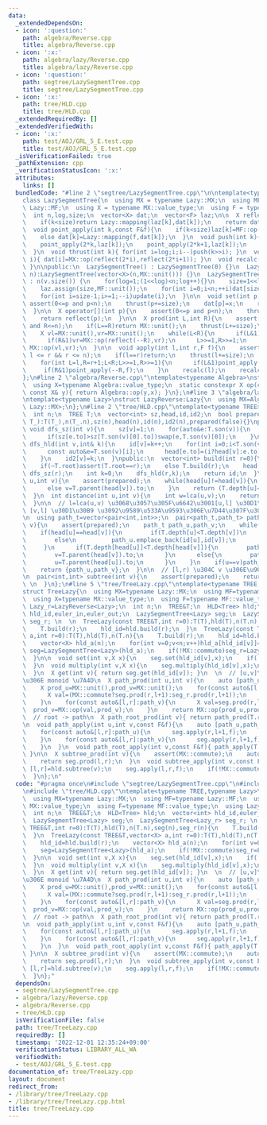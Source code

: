 ```yaml
---
data:
  _extendedDependsOn:
  - icon: ':question:'
    path: algebra/Reverse.cpp
    title: algebra/Reverse.cpp
  - icon: ':x:'
    path: algebra/lazy/Reverse.cpp
    title: algebra/lazy/Reverse.cpp
  - icon: ':question:'
    path: segtree/LazySegmentTree.cpp
    title: segtree/LazySegmentTree.cpp
  - icon: ':x:'
    path: tree/HLD.cpp
    title: tree/HLD.cpp
  _extendedRequiredBy: []
  _extendedVerifiedWith:
  - icon: ':x:'
    path: test/AOJ/GRL_5_E.test.cpp
    title: test/AOJ/GRL_5_E.test.cpp
  _isVerificationFailed: true
  _pathExtension: cpp
  _verificationStatusIcon: ':x:'
  attributes:
    links: []
  bundledCode: "#line 2 \"segtree/LazySegmentTree.cpp\"\n\ntemplate<typename Lazy>\n\
    class LazySegmentTree{\n  using MX = typename Lazy::MX;\n  using MF = typename\
    \ Lazy::MF;\n  using X = typename MX::value_type;\n  using F = typename MF::value_type;\n\
    \  int n,log,size;\n  vector<X> dat;\n  vector<F> laz;\n\n  X reflect(int k){\n\
    \    if(k<size)return Lazy::mapping(laz[k],dat[k]);\n    return dat[k];\n  }\n\
    \  void point_apply(int k,const F&f){\n    if(k<size)laz[k]=MF::op(f,laz[k]);\n\
    \    else dat[k]=Lazy::mapping(f,dat[k]);\n  }\n  void push(int k){\n    dat[k]=reflect(k);\n\
    \    point_apply(2*k,laz[k]);\n    point_apply(2*k+1,laz[k]);\n    laz[k]=MF::unit();\n\
    \  }\n  void thrust(int k){ for(int i=log;i;i--)push(k>>i); }\n  void update(int\
    \ i){ dat[i]=MX::op(reflect(2*i),reflect(2*i+1)); }\n  void recalc(int k){ while(k>>=1)update(k);\
    \ }\n\npublic:\n  LazySegmentTree() : LazySegmentTree(0) {}\n  LazySegmentTree(int\
    \ n):LazySegmentTree(vector<X>(n,MX::unit())) {}\n  LazySegmentTree(const vector<X>&v)\
    \ : n(v.size()) {\n    for(log=1;(1<<log)<n;log++){}\n    size=1<<log;\n    dat.assign(size<<1,MX::unit());\n\
    \    laz.assign(size,MF::unit());\n    for(int i=0;i<n;++i)dat[size+i]=v[i];\n\
    \    for(int i=size-1;i>=1;--i)update(i);\n  }\n\n  void set(int p,X x){\n   \
    \ assert(0<=p and p<n);\n    thrust(p+=size);\n    dat[p]=x;\n    recalc(p);\n\
    \  }\n\n  X operator[](int p){\n    assert(0<=p and p<n);\n    thrust(p+=size);\n\
    \    return reflect(p);\n  }\n\n  X prod(int L,int R){\n    assert(0<=L and L<=R\
    \ and R<=n);\n    if(L==R)return MX::unit();\n    thrust(L+=size);\n    thrust((R+=size-1)++);\n\
    \    X vl=MX::unit(),vr=MX::unit();\n    while(L<R){\n      if(L&1)vl=MX::op(vl,reflect(L++));\n\
    \      if(R&1)vr=MX::op(reflect(--R),vr);\n      L>>=1,R>>=1;\n    }\n    return\
    \ MX::op(vl,vr);\n  }\n\n  void apply(int l,int r,F f){\n    assert(0 <= l &&\
    \ l <= r && r <= n);\n    if(l==r)return;\n    thrust(l+=size);\n    thrust(r+=size-1);\n\
    \    for(int L=l,R=r+1;L<R;L>>=1,R>>=1){\n      if(L&1)point_apply(L++,f);\n \
    \     if(R&1)point_apply(--R,f);\n    }\n    recalc(l);\n    recalc(r);\n  }\n\
    };\n#line 2 \"algebra/Reverse.cpp\"\ntemplate<typename Algebra>\nstruct AlgebraReverse:Algebra{\n\
    \  using X=typename Algebra::value_type;\n  static constexpr X op(const X& x,\
    \ const X& y){ return Algebra::op(y,x); }\n};\n#line 3 \"algebra/lazy/Reverse.cpp\"\
    \ntemplate<typename Lazy>\nstruct LazyReverse:Lazy{\n  using MX=AlgebraReverse<typename\
    \ Lazy::MX>;\n};\n#line 2 \"tree/HLD.cpp\"\ntemplate<typename TREE>\nstruct HLD{\n\
    \  int n;\n  TREE T;\n  vector<int> sz,head,id,id2;\n  bool prepared;\n  HLD(TREE\
    \ T_):T(T_),n(T_.n),sz(n),head(n),id(n),id2(n),prepared(false){}\nprivate:\n \
    \ void dfs_sz(int v){\n    sz[v]=1;\n    for(auto&e:T.son(v)){\n      sz[v]+=sz[e.to];\n\
    \      if(sz[e.to]>sz[T.son(v)[0].to])swap(e,T.son(v)[0]);\n    }\n  }\n  void\
    \ dfs_hld(int v,int& k){\n    id[v]=k++;\n    for(int i=0;i<T.son(v).size();i++){\n\
    \      const auto&e=T.son(v)[i];\n      head[e.to]=(i?head[v]:e.to);\n      dfs_hld(e.to,k);\n\
    \    }\n    id2[v]=k;\n  }\npublic:\n  vector<int> build(int r=0){\n    assert(!prepared);prepared=true;\n\
    \    if(~T.root)assert(T.root==r);\n    else T.build(r);\n    head[r]=r;\n   \
    \ dfs_sz(r);\n    int k=0;\n    dfs_hld(r,k);\n    return id;\n  }\n\n  int lca(int\
    \ u,int v){\n    assert(prepared);\n    while(head[u]!=head[v]){\n      if(T.depth[head[u]]>T.depth[head[v]])u=T.parent(head[u]).to;\n\
    \      else v=T.parent(head[v]).to;\n    }\n    return (T.depth[u]<T.depth[v]?u:v);\n\
    \  }\n  int distance(int u,int v){\n    int w=lca(u,v);\n    return T.depth[u]+T.depth[v]-T.depth[w]*2;\n\
    \  }\n\n  // l=lca(u,v) \u3068\u3057\u305F\u6642\u3001[u,l] \u30D1\u30B9\u3068\
    \ [v,l] \u30D1\u30B9 \u3092\u9589\u533A\u9593\u306E\u7D44\u307F\u3067\u8FD4\u3059\
    \n  using path_t=vector<pair<int,int>>;\n  pair<path_t,path_t> path(int u,int\
    \ v){\n    assert(prepared);\n    path_t path_u,path_v;\n    while(u!=v){\n  \
    \    if(head[u]==head[v]){\n        if(T.depth[u]<T.depth[v])\n          path_v.emplace_back(id[v],id[u]);\n\
    \        else\n          path_u.emplace_back(id[u],id[v]);\n        break;\n \
    \     }\n      if(T.depth[head[u]]<T.depth[head[v]]){\n        path_v.emplace_back(id[v],id[head[v]]);\n\
    \        v=T.parent(head[v]).to;\n      }\n      else{\n        path_u.emplace_back(id[u],id[head[u]]);\n\
    \        u=T.parent(head[u]).to;\n      }\n    }\n    if(u==v)path_u.emplace_back(id[u],id[u]);\n\
    \    return {path_u,path_v};\n  }\n\n  // [l,r) \u304C v \u306E\u90E8\u5206\u6728\
    \n  pair<int,int> subtree(int v){\n    assert(prepared);\n    return {id[v],id2[v]};\
    \ \n  }\n};\n#line 5 \"tree/TreeLazy.cpp\"\ntemplate<typename TREE,typename Lazy>\n\
    struct TreeLazy{\n  using MX=typename Lazy::MX;\n  using MF=typename Lazy::MF;\n\
    \  using X=typename MX::value_type;\n  using F=typename MF::value_type;\n  using\
    \ Lazy_r=LazyReverse<Lazy>;\n  int n;\n  TREE&T;\n  HLD<Tree> hld;\n  vector<int>\
    \ hld_id,euler_in,euler_out;\n  LazySegmentTree<Lazy> seg;\n  LazySegmentTree<Lazy_r>\
    \ seg_r; \n  \n  TreeLazy(const TREE&T,int r=0):T(T),hld(T),n(T.n),seg(n),seg_r(n){\n\
    \    T.build(r);\n    hld_id=hld.build(r);\n  }\n  TreeLazy(const TREE&T,vector<X>\
    \ a,int r=0):T(T),hld(T),n(T.n){\n    T.build(r);\n    hld_id=hld.build(r);\n\
    \    vector<X> hld_a(n);\n    for(int v=0;v<n;v++)hld_a[hld_id[v]]=a[v];\n   \
    \ seg=LazySegmentTree<Lazy>(hld_a);\n    if(!MX::commute)seg_r=LazySegmentTree<Lazy_r>(hld_a);\n\
    \  }\n\n  void set(int v,X x){\n    seg.set(hld_id[v],x);\n    if(!MX::commute)seg_r.set(hld_id[v],x);\n\
    \  }\n  void multiply(int v,X x){\n    seg.multiply(hld_id[v],x);\n    if(!MX::commute)seg_r.multiply(hld_id[v],x);\n\
    \  }\n  X get(int v){ return seg.get(hld_id[v]); }\n  \n  // [u,v]\u30D1\u30B9\
    \u306E monoid \u7A4D\n  X path_prod(int u,int v){\n    auto [path_u,path_v]=hld.path(u,v);\n\
    \    X prod_u=MX::unit(),prod_v=MX::unit();\n    for(const auto&[l,r]:path_u){\n\
    \      X val=(MX::commute?seg.prod(r,l+1):seg_r.prod(r,l+1));\n      prod_u=MX::op(prod_u,val);\n\
    \    }\n    for(const auto&[l,r]:path_v){\n      X val=seg.prod(r,l+1);\n    \
    \  prod_v=MX::op(val,prod_v);\n    }\n    return MX::op(prod_u,prod_v);\n  }\n\
    \  // root -> path\n  X path_root_prod(int v){ return path_prod(T.root,v); }\n\
    \n  void path_apply(int u,int v,const F&f){\n    auto [path_u,path_v]=hld.path(u,v);\n\
    \    for(const auto&[l,r]:path_u){\n      seg.apply(r,l+1,f);\n      if(!MX::commute)seg_r.apply(r,l+1,f);\n\
    \    }\n    for(const auto&[l,r]:path_v){\n      seg.apply(r,l+1,f);\n      if(!MX::commute)seg_r.apply(r,l+1,f);\n\
    \    }\n  }\n  void path_root_apply(int v,const F&f){ path_apply(T.root,v,f);\
    \ }\n\n  X subtree_prod(int v){\n    assert(MX::commute);\n    auto [l,r]=hld.subtree(v);\n\
    \    return seg.prod(l,r);\n  }\n  void subtree_apply(int v,const F&f){\n    auto\
    \ [l,r]=hld.subtree(v);\n    seg.apply(l,r,f);\n    if(!MX::commute)seg_r.apply(l,r,f);\n\
    \  }\n};\n"
  code: "#pragma once\n#include \"segtree/LazySegmentTree.cpp\"\n#include \"algebra/lazy/Reverse.cpp\"\
    \n#include \"tree/HLD.cpp\"\ntemplate<typename TREE,typename Lazy>\nstruct TreeLazy{\n\
    \  using MX=typename Lazy::MX;\n  using MF=typename Lazy::MF;\n  using X=typename\
    \ MX::value_type;\n  using F=typename MF::value_type;\n  using Lazy_r=LazyReverse<Lazy>;\n\
    \  int n;\n  TREE&T;\n  HLD<Tree> hld;\n  vector<int> hld_id,euler_in,euler_out;\n\
    \  LazySegmentTree<Lazy> seg;\n  LazySegmentTree<Lazy_r> seg_r; \n  \n  TreeLazy(const\
    \ TREE&T,int r=0):T(T),hld(T),n(T.n),seg(n),seg_r(n){\n    T.build(r);\n    hld_id=hld.build(r);\n\
    \  }\n  TreeLazy(const TREE&T,vector<X> a,int r=0):T(T),hld(T),n(T.n){\n    T.build(r);\n\
    \    hld_id=hld.build(r);\n    vector<X> hld_a(n);\n    for(int v=0;v<n;v++)hld_a[hld_id[v]]=a[v];\n\
    \    seg=LazySegmentTree<Lazy>(hld_a);\n    if(!MX::commute)seg_r=LazySegmentTree<Lazy_r>(hld_a);\n\
    \  }\n\n  void set(int v,X x){\n    seg.set(hld_id[v],x);\n    if(!MX::commute)seg_r.set(hld_id[v],x);\n\
    \  }\n  void multiply(int v,X x){\n    seg.multiply(hld_id[v],x);\n    if(!MX::commute)seg_r.multiply(hld_id[v],x);\n\
    \  }\n  X get(int v){ return seg.get(hld_id[v]); }\n  \n  // [u,v]\u30D1\u30B9\
    \u306E monoid \u7A4D\n  X path_prod(int u,int v){\n    auto [path_u,path_v]=hld.path(u,v);\n\
    \    X prod_u=MX::unit(),prod_v=MX::unit();\n    for(const auto&[l,r]:path_u){\n\
    \      X val=(MX::commute?seg.prod(r,l+1):seg_r.prod(r,l+1));\n      prod_u=MX::op(prod_u,val);\n\
    \    }\n    for(const auto&[l,r]:path_v){\n      X val=seg.prod(r,l+1);\n    \
    \  prod_v=MX::op(val,prod_v);\n    }\n    return MX::op(prod_u,prod_v);\n  }\n\
    \  // root -> path\n  X path_root_prod(int v){ return path_prod(T.root,v); }\n\
    \n  void path_apply(int u,int v,const F&f){\n    auto [path_u,path_v]=hld.path(u,v);\n\
    \    for(const auto&[l,r]:path_u){\n      seg.apply(r,l+1,f);\n      if(!MX::commute)seg_r.apply(r,l+1,f);\n\
    \    }\n    for(const auto&[l,r]:path_v){\n      seg.apply(r,l+1,f);\n      if(!MX::commute)seg_r.apply(r,l+1,f);\n\
    \    }\n  }\n  void path_root_apply(int v,const F&f){ path_apply(T.root,v,f);\
    \ }\n\n  X subtree_prod(int v){\n    assert(MX::commute);\n    auto [l,r]=hld.subtree(v);\n\
    \    return seg.prod(l,r);\n  }\n  void subtree_apply(int v,const F&f){\n    auto\
    \ [l,r]=hld.subtree(v);\n    seg.apply(l,r,f);\n    if(!MX::commute)seg_r.apply(l,r,f);\n\
    \  }\n};"
  dependsOn:
  - segtree/LazySegmentTree.cpp
  - algebra/lazy/Reverse.cpp
  - algebra/Reverse.cpp
  - tree/HLD.cpp
  isVerificationFile: false
  path: tree/TreeLazy.cpp
  requiredBy: []
  timestamp: '2022-12-01 12:35:24+09:00'
  verificationStatus: LIBRARY_ALL_WA
  verifiedWith:
  - test/AOJ/GRL_5_E.test.cpp
documentation_of: tree/TreeLazy.cpp
layout: document
redirect_from:
- /library/tree/TreeLazy.cpp
- /library/tree/TreeLazy.cpp.html
title: tree/TreeLazy.cpp
---
```

